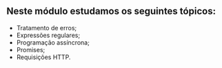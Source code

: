 ## Neste módulo estudamos os seguintes tópicos:

-   Tratamento de erros;
-   Expressões regulares;
-   Programação assíncrona;
-   Promises;
-   Requisições HTTP.
